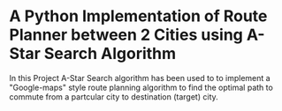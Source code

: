 # A Python Implementation of Route Planner between 2 Cities using A-Star Search Algorithm 

In this Project A-Star Search algorithm has been used to to implement a "Google-maps" style route planning algorithm to find the optimal path to commute from a partcular city to destination (target) city.
